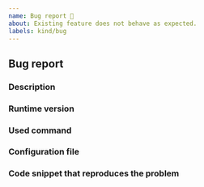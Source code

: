 ```yaml
---
name: Bug report 🐛
about: Existing feature does not behave as expected.
labels: kind/bug
---
```


## Bug report

<!--
  Before reporting a bug, make sure PHP CS Fixer is up-to-date.

  Check that the issue is NOT regarded to an applied rule by using the `-vvv` option (will list applied rules) on a minimal code snippet.
-->

### Description

<!--
  Please describe the problem.
-->

### Runtime version

<!--
   Provide PHP CS Fixer version and PHP runtime by sharing result of this command:
   $ php-cs-fixer -V
-->

### Used command

<!--
   Provide the command used to run PHP CS Fixer (run with `-vvv`).
-->

### Configuration file

<!--
   Provide content of configuration file you used (.php-cs-fixer[.dist].php).
-->

### Code snippet that reproduces the problem

<!--
  Provide a minimal code snippet before running PHP CS Fixer. If relevant,
  also provide the expected output, the actual output and/or the error that
  occurred, if any.

  Please use markdown syntax for each code snippet, e.g.:

  ```php
  <?php
  $var = 'foo';
  ```
-->
